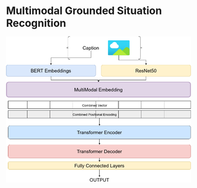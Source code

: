 # Multimodal Grounded Situation Recognition

![Multimodal Grounded Situation Recognition](./mgsrtr.png?raw=true "MGSRTR")
